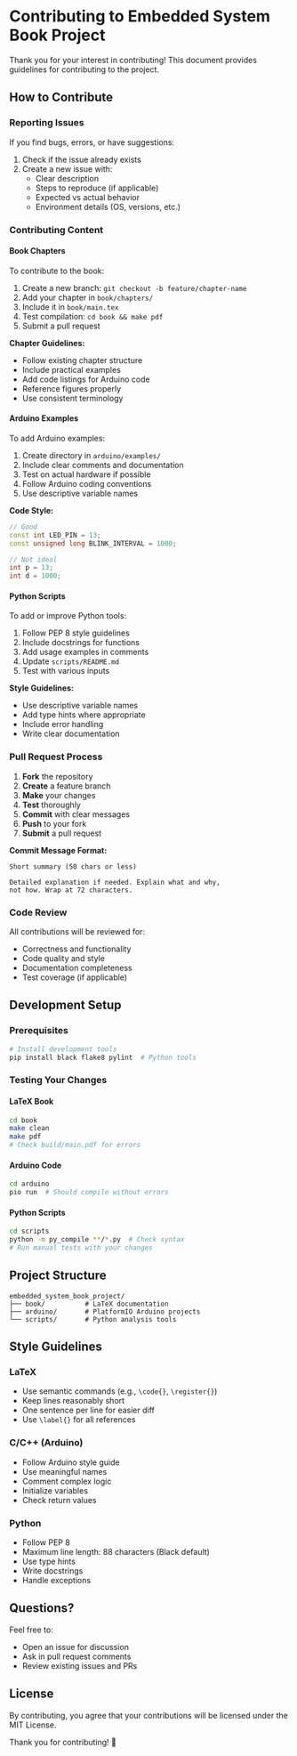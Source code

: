 # Contributing to Embedded System Book Project

Thank you for your interest in contributing! This document provides guidelines for contributing to the project.

## How to Contribute

### Reporting Issues

If you find bugs, errors, or have suggestions:

1. Check if the issue already exists
2. Create a new issue with:
   - Clear description
   - Steps to reproduce (if applicable)
   - Expected vs actual behavior
   - Environment details (OS, versions, etc.)

### Contributing Content

#### Book Chapters

To contribute to the book:

1. Create a new branch: `git checkout -b feature/chapter-name`
2. Add your chapter in `book/chapters/`
3. Include it in `book/main.tex`
4. Test compilation: `cd book && make pdf`
5. Submit a pull request

**Chapter Guidelines:**
- Follow existing chapter structure
- Include practical examples
- Add code listings for Arduino code
- Reference figures properly
- Use consistent terminology

#### Arduino Examples

To add Arduino examples:

1. Create directory in `arduino/examples/`
2. Include clear comments and documentation
3. Test on actual hardware if possible
4. Follow Arduino coding conventions
5. Use descriptive variable names

**Code Style:**
```cpp
// Good
const int LED_PIN = 13;
const unsigned long BLINK_INTERVAL = 1000;

// Not ideal
int p = 13;
int d = 1000;
```

#### Python Scripts

To add or improve Python tools:

1. Follow PEP 8 style guidelines
2. Include docstrings for functions
3. Add usage examples in comments
4. Update `scripts/README.md`
5. Test with various inputs

**Style Guidelines:**
- Use descriptive variable names
- Add type hints where appropriate
- Include error handling
- Write clear documentation

### Pull Request Process

1. **Fork** the repository
2. **Create** a feature branch
3. **Make** your changes
4. **Test** thoroughly
5. **Commit** with clear messages
6. **Push** to your fork
7. **Submit** a pull request

**Commit Message Format:**
```
Short summary (50 chars or less)

Detailed explanation if needed. Explain what and why,
not how. Wrap at 72 characters.
```

### Code Review

All contributions will be reviewed for:
- Correctness and functionality
- Code quality and style
- Documentation completeness
- Test coverage (if applicable)

## Development Setup

### Prerequisites

```bash
# Install development tools
pip install black flake8 pylint  # Python tools
```

### Testing Your Changes

#### LaTeX Book
```bash
cd book
make clean
make pdf
# Check build/main.pdf for errors
```

#### Arduino Code
```bash
cd arduino
pio run  # Should compile without errors
```

#### Python Scripts
```bash
cd scripts
python -m py_compile **/*.py  # Check syntax
# Run manual tests with your changes
```

## Project Structure

```
embedded_system_book_project/
├── book/          # LaTeX documentation
├── arduino/       # PlatformIO Arduino projects
└── scripts/       # Python analysis tools
```

## Style Guidelines

### LaTeX
- Use semantic commands (e.g., `\code{}`, `\register{}`)
- Keep lines reasonably short
- One sentence per line for easier diff
- Use `\label{}` for all references

### C/C++ (Arduino)
- Follow Arduino style guide
- Use meaningful names
- Comment complex logic
- Initialize variables
- Check return values

### Python
- Follow PEP 8
- Maximum line length: 88 characters (Black default)
- Use type hints
- Write docstrings
- Handle exceptions

## Questions?

Feel free to:
- Open an issue for discussion
- Ask in pull request comments
- Review existing issues and PRs

## License

By contributing, you agree that your contributions will be licensed under the MIT License.

Thank you for contributing! 🎉
